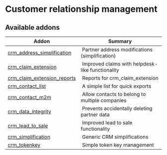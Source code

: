 Customer relationship management
================================

[//]: # (addons)

Available addons
----------------
**Addon** | **Summary**
--- | ---
[crm_address_simplification](crm_address_simplification/) | Partner address modifications (simplification)
[crm_claim_extension](crm_claim_extension/) | Improved claims with helpdesk-like functionality
[crm_claim_extension_reports](crm_claim_extension_reports/) | Reports for crm_claim_extension
[crm_contact_list](crm_contact_list/) | A simple list for quick exports
[crm_contact_m2m](crm_contact_m2m/) | Allow contacts to belong to multiple companies
[crm_data_integrity](crm_data_integrity/) | Prevents accidentally deleting partner data
[crm_lead_to_sale](crm_lead_to_sale/) | Improved lead to sale functionality
[crm_simplification](crm_simplification/) | Generic CRM simplifications
[crm_tokenkey](crm_tokenkey/) | Simple token key management
